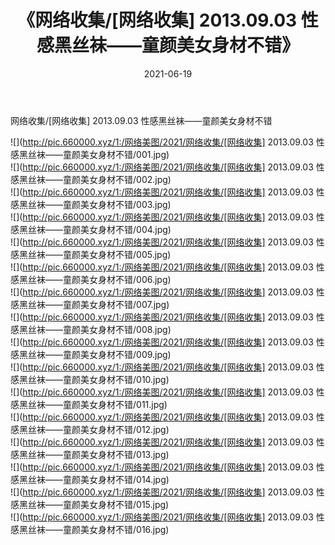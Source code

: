 ﻿---
layout: post
title:  《网络收集/[网络收集] 2013.09.03 性感黑丝袜——童颜美女身材不错》
date:   2021-06-19
img: http://pic.660000.xyz/1:/网络美图/2021/网络收集/[网络收集] 2013.09.03 性感黑丝袜——童颜美女身材不错/000.jpg
categories: [美女, 清纯, 唯美]
---

网络收集/[网络收集] 2013.09.03 性感黑丝袜——童颜美女身材不错

 ![](http://pic.660000.xyz/1:/网络美图/2021/网络收集/[网络收集] 2013.09.03 性感黑丝袜——童颜美女身材不错/001.jpg) <br>![](http://pic.660000.xyz/1:/网络美图/2021/网络收集/[网络收集] 2013.09.03 性感黑丝袜——童颜美女身材不错/002.jpg) <br>![](http://pic.660000.xyz/1:/网络美图/2021/网络收集/[网络收集] 2013.09.03 性感黑丝袜——童颜美女身材不错/003.jpg) <br>![](http://pic.660000.xyz/1:/网络美图/2021/网络收集/[网络收集] 2013.09.03 性感黑丝袜——童颜美女身材不错/004.jpg) <br>![](http://pic.660000.xyz/1:/网络美图/2021/网络收集/[网络收集] 2013.09.03 性感黑丝袜——童颜美女身材不错/005.jpg) <br>![](http://pic.660000.xyz/1:/网络美图/2021/网络收集/[网络收集] 2013.09.03 性感黑丝袜——童颜美女身材不错/006.jpg) <br>![](http://pic.660000.xyz/1:/网络美图/2021/网络收集/[网络收集] 2013.09.03 性感黑丝袜——童颜美女身材不错/007.jpg) <br>![](http://pic.660000.xyz/1:/网络美图/2021/网络收集/[网络收集] 2013.09.03 性感黑丝袜——童颜美女身材不错/008.jpg) <br>![](http://pic.660000.xyz/1:/网络美图/2021/网络收集/[网络收集] 2013.09.03 性感黑丝袜——童颜美女身材不错/009.jpg) <br>![](http://pic.660000.xyz/1:/网络美图/2021/网络收集/[网络收集] 2013.09.03 性感黑丝袜——童颜美女身材不错/010.jpg) <br>![](http://pic.660000.xyz/1:/网络美图/2021/网络收集/[网络收集] 2013.09.03 性感黑丝袜——童颜美女身材不错/011.jpg) <br>![](http://pic.660000.xyz/1:/网络美图/2021/网络收集/[网络收集] 2013.09.03 性感黑丝袜——童颜美女身材不错/012.jpg) <br>![](http://pic.660000.xyz/1:/网络美图/2021/网络收集/[网络收集] 2013.09.03 性感黑丝袜——童颜美女身材不错/013.jpg) <br>![](http://pic.660000.xyz/1:/网络美图/2021/网络收集/[网络收集] 2013.09.03 性感黑丝袜——童颜美女身材不错/014.jpg) <br>![](http://pic.660000.xyz/1:/网络美图/2021/网络收集/[网络收集] 2013.09.03 性感黑丝袜——童颜美女身材不错/015.jpg) <br>![](http://pic.660000.xyz/1:/网络美图/2021/网络收集/[网络收集] 2013.09.03 性感黑丝袜——童颜美女身材不错/016.jpg) <br>